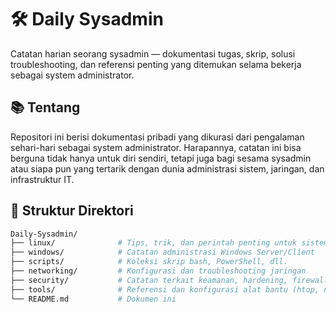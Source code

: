 # 🛠️ Daily Sysadmin

Catatan harian seorang sysadmin — dokumentasi tugas, skrip, solusi troubleshooting, dan referensi penting yang ditemukan selama bekerja sebagai system administrator.

## 📚 Tentang

Repositori ini berisi dokumentasi pribadi yang dikurasi dari pengalaman sehari-hari sebagai system administrator. Harapannya, catatan ini bisa berguna tidak hanya untuk diri sendiri, tetapi juga bagi sesama sysadmin atau siapa pun yang tertarik dengan dunia administrasi sistem, jaringan, dan infrastruktur IT.

## 📂 Struktur Direktori

```bash
Daily-Sysadmin/
├── linux/              # Tips, trik, dan perintah penting untuk sistem Linux
├── windows/            # Catatan administrasi Windows Server/Client
├── scripts/            # Koleksi skrip bash, PowerShell, dll.
├── networking/         # Konfigurasi dan troubleshooting jaringan
├── security/           # Catatan terkait keamanan, hardening, firewall, dsb.
├── tools/              # Referensi dan konfigurasi alat bantu (htop, netdata, dll)
└── README.md           # Dokumen ini
